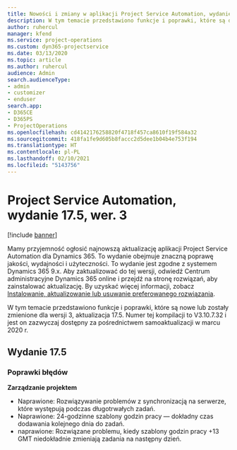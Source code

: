 ```yaml
---
title: Nowości i zmiany w aplikacji Project Service Automation, wydanie 17.5, Poprawka, wer. 3
description: W tym temacie przedstawiono funkcje i poprawki, które są dostepne w programie Project Service Automation, aktualizacja 17.5, wer. 3.
author: ruhercul
manager: kfend
ms.service: project-operations
ms.custom: dyn365-projectservice
ms.date: 03/13/2020
ms.topic: article
ms.author: ruhercul
audience: Admin
search.audienceType:
- admin
- customizer
- enduser
search.app:
- D365CE
- D365PS
- ProjectOperations
ms.openlocfilehash: cd4142176258820f4718f457ca8610f19f584a32
ms.sourcegitcommit: 418fa1fe9d605b8faccc2d5dee1b04b4e753f194
ms.translationtype: HT
ms.contentlocale: pl-PL
ms.lasthandoff: 02/10/2021
ms.locfileid: "5143756"
---
```

# <a name="project-service-automation-update-release-175-v3"></a>Project Service Automation, wydanie 17.5, wer. 3

[!include [banner](../includes/psa-now-project-operations.md)]

Mamy przyjemność ogłosić najnowszą aktualizację aplikacji Project Service Automation dla Dynamics 365. To wydanie obejmuje znaczną poprawę jakości, wydajności i użyteczności.  To wydanie jest zgodne z systemem Dynamics 365 9.x. Aby zaktualizować do tej wersji, odwiedź Centrum administracyjne Dynamics 365 online i przejdź na stronę rozwiązań, aby zainstalować aktualizację. By uzyskać więcej informacji, zobacz [Instalowanie, aktualizowanie lub usuwanie preferowanego rozwiązania](https://docs.microsoft.com/power-platform/admin/install-remove-preferred-solution).

W tym temacie przedstawiono funkcje i poprawki, które są nowe lub zostały zmienione dla wersji 3, aktualizacja 17.5. Numer tej kompilacji to V3.10.7.32 i jest on zazwyczaj dostępny za pośrednictwem samoaktualizacji w marcu 2020 r.


## <a name="update-release-175"></a>Wydanie 17.5

### <a name="bug-fixes"></a>Poprawki błędów


**Zarządzanie projektem**

- Naprawione: Rozwiązywanie problemów z synchronizacją na serwerze, które występują podczas długotrwałych zadań.
- Naprawione: 24-godzinne szablony godzin pracy — dokładny czas dodawania kolejnego dnia do zadań.
- naprawione: Rozwiązane problemu, kiedy szablony godzin pracy +13 GMT niedokładnie zmieniają zadania na następny dzień.

